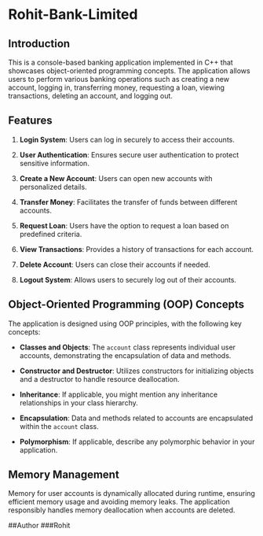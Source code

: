 # Rohit-Bank-Limited
## Introduction

This is a console-based banking application implemented in C++ that showcases object-oriented programming concepts. The application allows users to perform various banking operations such as creating a new account, logging in, transferring money, requesting a loan, viewing transactions, deleting an account, and logging out.

## Features

1. **Login System**: Users can log in securely to access their accounts.

2. **User Authentication**: Ensures secure user authentication to protect sensitive information.

3. **Create a New Account**: Users can open new accounts with personalized details.

4. **Transfer Money**: Facilitates the transfer of funds between different accounts.

5. **Request Loan**: Users have the option to request a loan based on predefined criteria.

6. **View Transactions**: Provides a history of transactions for each account.

7. **Delete Account**: Users can close their accounts if needed.

8. **Logout System**: Allows users to securely log out of their accounts.

## Object-Oriented Programming (OOP) Concepts

The application is designed using OOP principles, with the following key concepts:

- **Classes and Objects**: The `account` class represents individual user accounts, demonstrating the encapsulation of data and methods.

- **Constructor and Destructor**: Utilizes constructors for initializing objects and a destructor to handle resource deallocation.

- **Inheritance**: If applicable, you might mention any inheritance relationships in your class hierarchy.

- **Encapsulation**: Data and methods related to accounts are encapsulated within the `account` class.

- **Polymorphism**: If applicable, describe any polymorphic behavior in your application.

## Memory Management

Memory for user accounts is dynamically allocated during runtime, ensuring efficient memory usage and avoiding memory leaks. The application responsibly handles memory deallocation when accounts are deleted.

##Author
###Rohit
